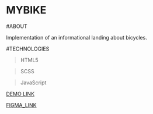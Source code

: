 # MYBIKE

#ABOUT

Implementation of an informational landing about bicycles.

#TECHNOLOGIES

>HTML5

>SCSS

>JavaScript


[DEMO LINK](https://vitmixG.github.io/<mybike/)


[FIGMA_LINK](https://www.figma.com/file/Ic3SlZjkATYaS7uTifZAIk/BIKE?node-id=0%3A1)
